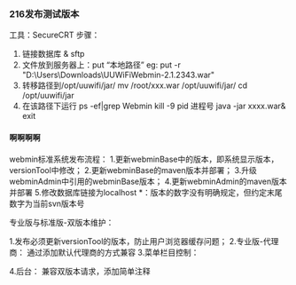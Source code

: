 ### 216发布测试版本

工具：SecureCRT
步骤：
1. 链接数据库 & sftp
2. 文件放到服务器上：put “本地路径”
eg: put -r "D:\Users\Downloads\UUWiFiWebmin-2.1.2343.war"
3. 转移路径到/opt/uuwifi/jar/
mv /root/xxx.war /opt/uuwifi/jar/
cd /opt/uuwifi/jar
4. 在该路径下运行
ps -ef|grep Webmin
kill -9 pid 进程号
java -jar  xxxx.war&
exit  

#### 啊啊啊啊
>>
webmin标准系统发布流程：
1.更新webminBase中的版本，即系统显示版本，versionTool中修改；
2.更新webminBase的maven版本并部署；
3.升级webminAdmin中引用的webminBase版本；
4.更新webminAdmin的maven版本并部署
5.修改数据库链接为localhost
*：版本的数字没有明确规定，但约定末尾数字为当前svn版本号
>>
专业版与标准版-双版本维护：

1.发布必须更新versionTool的版本，防止用户浏览器缓存问题；
2.专业版-代理商：
	通过添加默认代理商的方式兼容
3.菜单栏目控制：

4.后台：
	兼容双版本请求，添加简单注释
